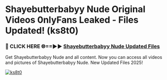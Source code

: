 # Shayebutterbabyy Nude Original Videos 0nlyFans Leaked - Files Updated! (ks8t0)

<h3>🔴 CLICK HERE 🌐==►► <a href="https://tinyurl.com/52m3yx9h" rel="nofollow">Shayebutterbabyy Nude Updated Files</a></h3>

Get Shayebutterbabyy Nude and all content. Now you can access all videos and pictures of Shayebutterbabyy Nude. New Updated Files 2025!

[![ks8t0](https://i.imgur.com/TnHtlc8.gif)](https://tinyurl.com/52m3yx9h)

